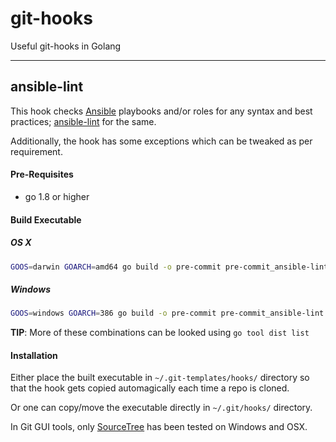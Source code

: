git-hooks
========


Useful git-hooks in Golang

----------


ansible-lint
-------------

This hook checks [Ansible](https://www.ansible.com/) playbooks and/or roles for any syntax and best practices;  [ansible-lint](https://github.com/willthames/ansible-lint) for the same.

Additionally, the hook has some exceptions which can be tweaked as per requirement. 

#### Pre-Requisites

* go 1.8 or higher 

#### Build Executable

##### OS X

```sh
GOOS=darwin GOARCH=amd64 go build -o pre-commit pre-commit_ansible-lint.go
```

##### Windows

```sh
GOOS=windows GOARCH=386 go build -o pre-commit pre-commit_ansible-lint.go
```

**TIP**: More of these combinations can be looked using `go tool dist list`

#### Installation

Either place the built executable in `~/.git-templates/hooks/` directory so that the hook gets copied automagically each time a repo is cloned.

Or one can copy/move the executable directly in `~/.git/hooks/` directory. 

In Git GUI tools, only [SourceTree](https://www.sourcetreeapp.com/) has been tested on Windows and OSX.

